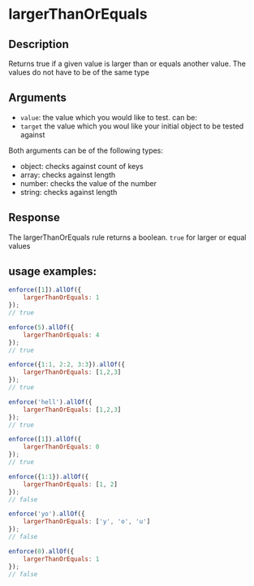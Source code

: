 # largerThanOrEquals

## Description
Returns true if a given value is larger than or equals another value. The values do not have to be of the same type

## Arguments
* `value`: the value which you would like to test. can be:
* `target` the value which you woul like your initial object to be tested against

Both arguments can be of the following types:
* object: checks against count of keys
* array: checks against length
* number: checks the value of the number
* string: checks against length

## Response
The largerThanOrEquals rule returns a boolean. `true` for larger or equal values

## usage examples:

```js
enforce([1]).allOf({
    largerThanOrEquals: 1
});
// true
```

```js
enforce(5).allOf({
    largerThanOrEquals: 4
});
// true
```

```js
enforce({1:1, 2:2, 3:3}).allOf({
    largerThanOrEquals: [1,2,3]
});
// true
```

```js
enforce('hell').allOf({
    largerThanOrEquals: [1,2,3]
});
// true
```

```js
enforce([1]).allOf({
    largerThanOrEquals: 0
});
// true
```

```js
enforce({1:1}).allOf({
    largerThanOrEquals: [1, 2]
});
// false
```

```js
enforce('yo').allOf({
    largerThanOrEquals: ['y', 'o', 'u']
});
// false
```

```js
enforce(0).allOf({
    largerThanOrEquals: 1
});
// false
```